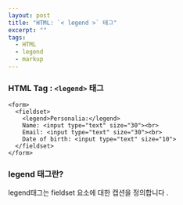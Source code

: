 ```yaml
---
layout: post
title: "HTML: `< legend >` 태그"
excerpt: ""
tags: 
  - HTML
  - legend
  - markup
---
```


### HTML Tag : `<legend>` 태그
```
<form>
  <fieldset>
    <legend>Personalia:</legend>
    Name: <input type="text" size="30"><br>
    Email: <input type="text" size="30"><br>
    Date of birth: <input type="text" size="10">
  </fieldset>
</form>
```
### legend 태그란?

legend태그는 fieldset 요소에 대한 캡션을 정의합니다 .


